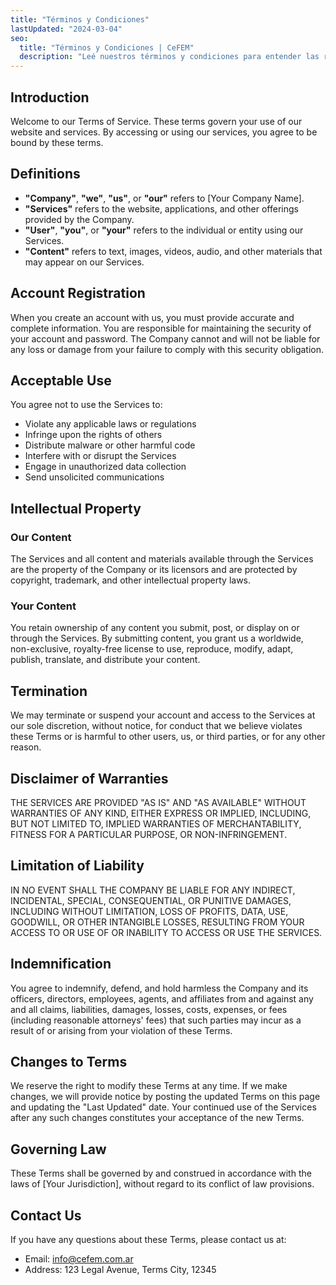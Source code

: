 ```yaml
---
title: "Términos y Condiciones"
lastUpdated: "2024-03-04"
seo:
  title: "Términos y Condiciones | CeFEM"
  description: "Leé nuestros términos y condiciones para entender las reglas y directrices de uso de nuestra plataforma y servicios médicos en CeFEM."
---
```


## Introduction

Welcome to our Terms of Service. These terms govern your use of our website and services. By accessing or using our services, you agree to be bound by these terms.

## Definitions

- **"Company"**, **"we"**, **"us"**, or **"our"** refers to [Your Company Name].
- **"Services"** refers to the website, applications, and other offerings provided by the Company.
- **"User"**, **"you"**, or **"your"** refers to the individual or entity using our Services.
- **"Content"** refers to text, images, videos, audio, and other materials that may appear on our Services.

## Account Registration

When you create an account with us, you must provide accurate and complete information. You are responsible for maintaining the security of your account and password. The Company cannot and will not be liable for any loss or damage from your failure to comply with this security obligation.

## Acceptable Use

You agree not to use the Services to:

- Violate any applicable laws or regulations
- Infringe upon the rights of others
- Distribute malware or other harmful code
- Interfere with or disrupt the Services
- Engage in unauthorized data collection
- Send unsolicited communications

## Intellectual Property

### Our Content

The Services and all content and materials available through the Services are the property of the Company or its licensors and are protected by copyright, trademark, and other intellectual property laws.

### Your Content

You retain ownership of any content you submit, post, or display on or through the Services. By submitting content, you grant us a worldwide, non-exclusive, royalty-free license to use, reproduce, modify, adapt, publish, translate, and distribute your content.

## Termination

We may terminate or suspend your account and access to the Services at our sole discretion, without notice, for conduct that we believe violates these Terms or is harmful to other users, us, or third parties, or for any other reason.

## Disclaimer of Warranties

THE SERVICES ARE PROVIDED "AS IS" AND "AS AVAILABLE" WITHOUT WARRANTIES OF ANY KIND, EITHER EXPRESS OR IMPLIED, INCLUDING, BUT NOT LIMITED TO, IMPLIED WARRANTIES OF MERCHANTABILITY, FITNESS FOR A PARTICULAR PURPOSE, OR NON-INFRINGEMENT.

## Limitation of Liability

IN NO EVENT SHALL THE COMPANY BE LIABLE FOR ANY INDIRECT, INCIDENTAL, SPECIAL, CONSEQUENTIAL, OR PUNITIVE DAMAGES, INCLUDING WITHOUT LIMITATION, LOSS OF PROFITS, DATA, USE, GOODWILL, OR OTHER INTANGIBLE LOSSES, RESULTING FROM YOUR ACCESS TO OR USE OF OR INABILITY TO ACCESS OR USE THE SERVICES.

## Indemnification

You agree to indemnify, defend, and hold harmless the Company and its officers, directors, employees, agents, and affiliates from and against any and all claims, liabilities, damages, losses, costs, expenses, or fees (including reasonable attorneys' fees) that such parties may incur as a result of or arising from your violation of these Terms.

## Changes to Terms

We reserve the right to modify these Terms at any time. If we make changes, we will provide notice by posting the updated Terms on this page and updating the "Last Updated" date. Your continued use of the Services after any such changes constitutes your acceptance of the new Terms.

## Governing Law

These Terms shall be governed by and construed in accordance with the laws of [Your Jurisdiction], without regard to its conflict of law provisions.

## Contact Us

If you have any questions about these Terms, please contact us at:

- Email: info@cefem.com.ar
- Address: 123 Legal Avenue, Terms City, 12345 